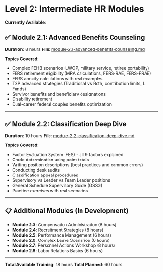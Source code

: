 # Level 2: Intermediate HR Modules

**Currently Available**:

## ✅ Module 2.1: Advanced Benefits Counseling
**Duration**: 8 hours
**File**: [module-2.1-advanced-benefits-counseling.md](module-2.1-advanced-benefits-counseling.md)

**Topics Covered**:
- Complex FEHB scenarios (LWOP, military service, retiree portability)
- FERS retirement eligibility (MRA calculations, FERS-RAE, FERS-FRAE)
- FERS annuity calculations with real examples
- TSP advanced strategies (Traditional vs Roth, contribution limits, L Funds)
- Survivor benefits and beneficiary designations
- Disability retirement
- Dual-career federal couples benefits optimization

---

## ✅ Module 2.2: Classification Deep Dive
**Duration**: 10 hours
**File**: [module-2.2-classification-deep-dive.md](module-2.2-classification-deep-dive.md)

**Topics Covered**:
- Factor Evaluation System (FES) - all 9 factors explained
- Grade determination using point totals
- Writing position descriptions (best practices and common errors)
- Conducting desk audits
- Classification appeal procedures
- Supervisory vs Leader vs Team Leader positions
- General Schedule Supervisory Guide (GSSG)
- Practice exercises with real scenarios

---

## 📋 Additional Modules (In Development)

- **Module 2.3**: Compensation Administration (8 hours)
- **Module 2.4**: Recruitment Strategies (8 hours)
- **Module 2.5**: Performance Management (6 hours)
- **Module 2.6**: Complex Leave Scenarios (6 hours)
- **Module 2.7**: Personnel Actions Workshop (8 hours)
- **Module 2.8**: Labor Relations Basics (6 hours)

---

**Total Available Training**: 18 hours
**Total Planned**: 60 hours
